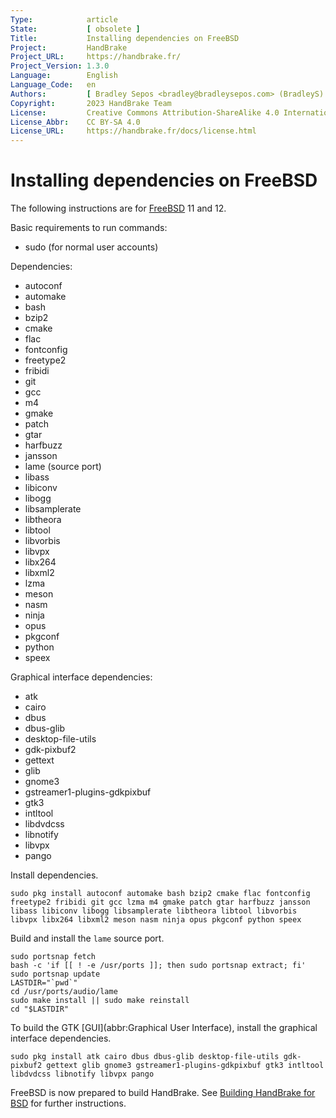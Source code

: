 ```yaml
---
Type:            article
State:           [ obsolete ]
Title:           Installing dependencies on FreeBSD
Project:         HandBrake
Project_URL:     https://handbrake.fr/
Project_Version: 1.3.0
Language:        English
Language_Code:   en
Authors:         [ Bradley Sepos <bradley@bradleysepos.com> (BradleyS) ]
Copyright:       2023 HandBrake Team
License:         Creative Commons Attribution-ShareAlike 4.0 International
License_Abbr:    CC BY-SA 4.0
License_URL:     https://handbrake.fr/docs/license.html
---
```


Installing dependencies on FreeBSD
==================================

The following instructions are for [FreeBSD](https://www.freebsd.org) 11 and 12.

Basic requirements to run commands:

- sudo (for normal user accounts)

Dependencies:

- autoconf
- automake
- bash
- bzip2
- cmake
- flac
- fontconfig
- freetype2
- fribidi
- git
- gcc
- m4
- gmake
- patch
- gtar
- harfbuzz
- jansson
- lame (source port)
- libass
- libiconv
- libogg
- libsamplerate
- libtheora
- libtool
- libvorbis
- libvpx
- libx264
- libxml2
- lzma
- meson
- nasm
- ninja
- opus
- pkgconf
- python
- speex

Graphical interface dependencies:

- atk
- cairo
- dbus
- dbus-glib
- desktop-file-utils
- gdk-pixbuf2
- gettext
- glib
- gnome3
- gstreamer1-plugins-gdkpixbuf
- gtk3
- intltool
- libdvdcss
- libnotify
- libvpx
- pango

Install dependencies.

    sudo pkg install autoconf automake bash bzip2 cmake flac fontconfig freetype2 fribidi git gcc lzma m4 gmake patch gtar harfbuzz jansson libass libiconv libogg libsamplerate libtheora libtool libvorbis libvpx libx264 libxml2 meson nasm ninja opus pkgconf python speex

Build and install the `lame` source port.

    sudo portsnap fetch
    bash -c 'if [[ ! -e /usr/ports ]]; then sudo portsnap extract; fi'
    sudo portsnap update
    LASTDIR="`pwd`"
    cd /usr/ports/audio/lame
    sudo make install || sudo make reinstall
    cd "$LASTDIR"

To build the GTK [GUI](abbr:Graphical User Interface), install the graphical interface dependencies.

    sudo pkg install atk cairo dbus dbus-glib desktop-file-utils gdk-pixbuf2 gettext glib gnome3 gstreamer1-plugins-gdkpixbuf gtk3 intltool libdvdcss libnotify libvpx pango

FreeBSD is now prepared to build HandBrake. See [Building HandBrake for BSD](build-bsd.html) for further instructions.
